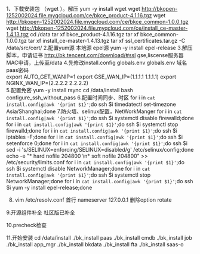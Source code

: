 1、下载安装包 （wget ）。解压
yum -y install wget 
wget http://bkopen-1252002024.file.myqcloud.com/ce/bkce_product-4.1.16.tgz
wget http://bkopen-1252002024.file.myqcloud.com/ce/bkce_common-1.0.0.tgz
wget http://bkopen-1252002024.file.myqcloud.com/ce/install_ce-master-1.4.13.tgz
cd /data
tar xf bkce_product-4.1.16.tgz
tar xf bkce_common-1.0.0.tgz
tar xf install_ce-master-1.4.13.tgz
tar xf ssl_certificates.tar.gz -C /data/src/cert/
2.配置yum源  本地源  epel源
yum -y install epel-release
3.解压脚本，申请证书
http://bk.tencent.com/download/#ssl
gse,liscense服务器MAC申请，上传至/data
4.先修改install.config   globals.env 
globals.env 域名  paas密码  
export AUTO_GET_WANIP=1
export GSE_WAN_IP=(1.1.1.1 1.1.1.1)
export NGINX_WAN_IP=(2.2.2.2 2.2.2.2)  
5.配置免密
yum -y install rsync
cd /data/install
bash configure_ssh_without_pass 
6.配置时间同步、时区
for i in `cat install.config|awk '{print $1}'`;do ssh $i timedatectl set-timezone Asia/Shanghai;done
7.防火墙、selinux配置，NetWorkManger
for i in `cat install.config|awk '{print $1}'`;do ssh $i systemctl disable firewalld;done
for i in `cat install.config|awk '{print $1}'`;do ssh $i systemctl stop firewalld;done
for i in `cat install.config|awk '{print $1}'`;do ssh $i iptables -F;done
for i in `cat install.config|awk '{print $1}'`;do ssh $i setenforce 0;done
for i in `cat install.config|awk '{print $1}'`;do ssh $i sed -i 's/SELINUX=enforcing/SELINUX=disabled/g' /etc/selinux/config;done
echo -e "*  hard  nofile  204800 \n*  soft  nofile  204800" >> /etc/security/limits.conf
for i in `cat install.config|awk '{print $1}'`;do ssh $i systemctl disable NetworkManager;done
for i in `cat install.config|awk '{print $1}'`;do ssh $i systemctl stop NetworkManager;done
for i in `cat install.config|awk '{print $1}'`;do ssh $i yum -y install epel-release;done

8. vim /etc/resolv.conf    首行  nameserver 127.0.0.1  删除option rotate

9.开源组件补全 社区版已补全

10.precheck检查

11.开始安装
cd /data/install
./bk_install paas 
./bk_install cmdb
./bk_install job
./bk_install app_mgr 
./bk_install bkdata
./bk_install fta
./bk_install saas-o
